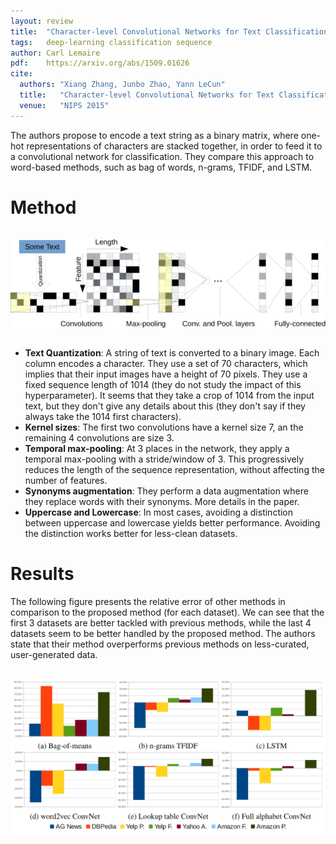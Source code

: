 ```yaml
---
layout: review
title:  "Character-level Convolutional Networks for Text Classification"
tags:   deep-learning classification sequence
author: Carl Lemaire
pdf:    https://arxiv.org/abs/1509.01626
cite:
  authors: "Xiang Zhang, Junbo Zhao, Yann LeCun"
  title:   "Character-level Convolutional Networks for Text Classification"
  venue:   "NIPS 2015"
---
```


<style type="text/css">img {margin: 1em 0 1em 0;}</style>

The authors propose to encode a text string as a binary matrix, where one-hot representations of characters are stacked together, in order to feed it to a convolutional network for classification. They compare this approach to word-based methods, such as bag of words, n-grams, TFIDF, and LSTM.

# Method

![](/deep-learning/images/conv-text/x1.png)

* **Text Quantization**: A string of text is converted to a binary image. Each column encodes a character. They use a set of 70 characters, which implies that their input images have a height of 70 pixels. They use a fixed sequence length of 1014 (they do not study the impact of this hyperparameter). It seems that they take a crop of 1014 from the input text, but they don't give any details about this (they don't say if they always take the 1014 first characters).
* **Kernel sizes**: The first two convolutions have a kernel size 7, an the remaining 4 convolutions are size 3.
* **Temporal max-pooling**: At 3 places in the network, they apply a temporal max-pooling with a stride/window of 3. This progressively reduces the length of the sequence representation, without affecting the number of features.
* **Synonyms augmentation**: They perform a data augmentation where they replace words with their synonyms. More details in the paper.
* **Uppercase and Lowercase**: In most cases, avoiding a distinction between uppercase and lowercase yields better performance. Avoiding the distinction works better for less-clean datasets.

# Results

The following figure presents the relative error of other methods in comparison to the proposed method (for each dataset). We can see that the first 3 datasets are better tackled with previous methods, while the last 4 datasets seem to be better handled by the proposed method. The authors state that their method overperforms previous methods on less-curated, user-generated data.

![](/deep-learning/images/conv-text/relative-errors.png)
